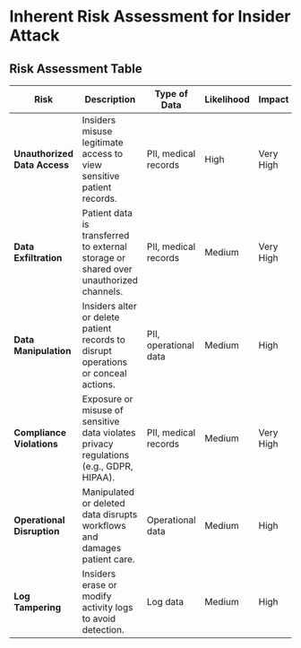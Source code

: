 # Inherent Risk Assessment for Insider Attack

## Risk Assessment Table

| **Risk**                  | **Description**                                                                 | **Type of Data**      | **Likelihood** | **Impact**      | **Overall Rating** |
|---------------------------|---------------------------------------------------------------------------------|-----------------------|----------------|-----------------|---------------------|
| **Unauthorized Data Access** | Insiders misuse legitimate access to view sensitive patient records.            | PII, medical records  | High           | Very High       | **Critical**        |
| **Data Exfiltration**     | Patient data is transferred to external storage or shared over unauthorized channels. | PII, medical records  | Medium         | Very High       | **High**            |
| **Data Manipulation**     | Insiders alter or delete patient records to disrupt operations or conceal actions. | PII, operational data | Medium         | High            | **High**            |
| **Compliance Violations** | Exposure or misuse of sensitive data violates privacy regulations (e.g., GDPR, HIPAA). | PII, medical records  | Medium         | Very High       | **High**            |
| **Operational Disruption**| Manipulated or deleted data disrupts workflows and damages patient care.         | Operational data      | Medium         | High            | **High**            |
| **Log Tampering**         | Insiders erase or modify activity logs to avoid detection.                       | Log data              | Medium         | High            | **High**            |

